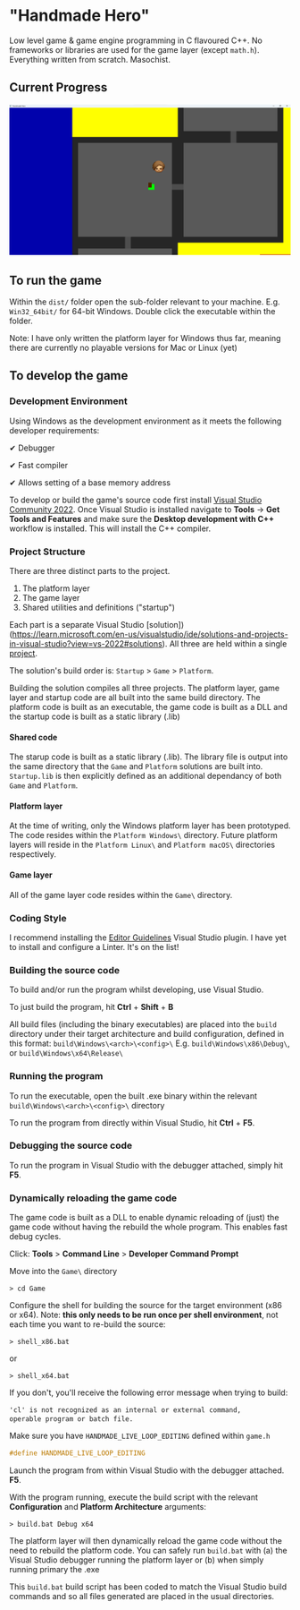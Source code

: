 # "Handmade Hero"

Low level game & game engine programming in C flavoured C++. No frameworks or libraries are used for the game layer (except `math.h`). Everything written from scratch. Masochist.

## Current Progress

![Current progress](/current_state.png?raw=true "Current progress")

## To run the game

Within the `dist/` folder open the sub-folder relevant to your machine. E.g. `Win32_64bit/` for 64-bit Windows. Double click the executable within the folder.

Note: I have only written the platform layer for Windows thus far, meaning there are currently no playable versions for Mac or Linux (yet)

## To develop the game

### Development Environment

Using Windows as the development environment as it meets the following developer requirements:

✔ Debugger

✔ Fast compiler

✔ Allows setting of a base memory address

To develop or build the game's source code first install [Visual Studio Community 2022](https://visualstudio.microsoft.com/vs/community/). Once Visual Studio is installed navigate to **Tools** -> **Get Tools and Features** and make sure the **Desktop development with C++** workflow is installed. This will install the C++ compiler.


### Project Structure

There are three distinct parts to the project.

1. The platform layer
2. The game layer
3. Shared utilities and definitions ("startup")

Each part is a separate Visual Studio [solution])(https://learn.microsoft.com/en-us/visualstudio/ide/solutions-and-projects-in-visual-studio?view=vs-2022#solutions). All three are held within a single [project](https://learn.microsoft.com/en-us/visualstudio/ide/solutions-and-projects-in-visual-studio?view=vs-2022#projects).

The solution's build order is: `Startup` > `Game` > `Platform`.

Building the solution compiles all three projects. The platform layer, game layer and startup code are all built into the same build directory. The platform code is built as an executable, the game code is built as a DLL and the startup code is built as a static library (.lib)

#### Shared code

The starup code is built as a static library (.lib). The library file is output into the same directory that the `Game` and `Platform` solutions are built into. `Startup.lib` is then explicitly defined as an additional dependancy of both `Game` and `Platform`.

#### Platform layer

At the time of writing, only the Windows platform layer has been prototyped. The code resides within the `Platform Windows\` directory. Future platform layers will reside in the `Platform Linux\` and `Platform macOS\` directories respectively.

#### Game layer

All of the game layer code resides within the `Game\` directory. 

### Coding Style

I recommend installing the [Editor Guidelines](https://marketplace.visualstudio.com/items?itemName=PaulHarrington.EditorGuidelinesPreview) Visual Studio plugin. I have yet to install and configure a Linter. It's on the list!

### Building the source code

To build and/or run the program whilst developing, use Visual Studio.

To just build the program, hit **Ctrl** + **Shift** + **B**

All build files (including the binary executables) are placed into the `build` directory under their target architecture and build configuration, defined in this format: `build\Windows\<arch>\<config>\` E.g. `build\Windows\x86\Debug\`, or `build\Windows\x64\Release\`

### Running the program

To run the executable, open the built .exe binary within the relevant `build\Windows\<arch>\<config>\` directory

To run the program from directly within Visual Studio, hit **Ctrl** + **F5**.

### Debugging the source code

To run the program in Visual Studio with the debugger attached, simply hit **F5**.

### Dynamically reloading the game code

The game code is built as a DLL to enable dynamic reloading of (just) the game code without having the rebuild the whole program. This enables fast debug cycles.

Click: **Tools** > **Command Line** > **Developer Command Prompt**

Move into the `Game\` directory

```
> cd Game
```

Configure the shell for building the source for the target environment (x86 or x64). Note: **this only needs to be run once per shell environment**, not each time you want to re-build the source:

```
> shell_x86.bat
```

or 

```
> shell_x64.bat
```

If you don't, you'll receive the following error message when trying to build:

```
'cl' is not recognized as an internal or external command,
operable program or batch file.
```

Make sure you have `HANDMADE_LIVE_LOOP_EDITING` defined within `game.h`

```c
#define HANDMADE_LIVE_LOOP_EDITING
```

Launch the program from within Visual Studio with the debugger attached. **F5**.

With the program running, execute the build script with the relevant **Configuration** and **Platform Architecture** arguments:

```
> build.bat Debug x64
```

The platform layer will then dynamically reload the game code without the need to rebuild the platform code. You can safely run `build.bat` with (a) the Visual Studio debugger running the platform layer or (b) when simply running primary the .exe

This `build.bat` build script has been coded to match the Visual Studio build commands and so all files generated are placed in the usual directories.
